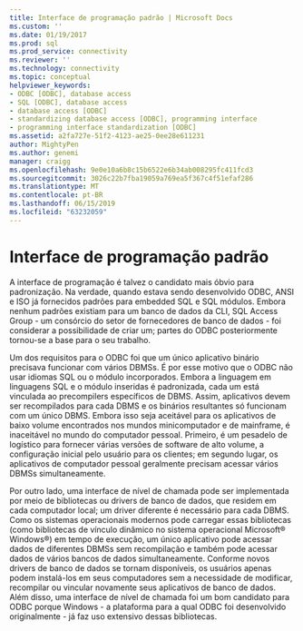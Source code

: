 ```yaml
---
title: Interface de programação padrão | Microsoft Docs
ms.custom: ''
ms.date: 01/19/2017
ms.prod: sql
ms.prod_service: connectivity
ms.reviewer: ''
ms.technology: connectivity
ms.topic: conceptual
helpviewer_keywords:
- ODBC [ODBC], database access
- SQL [ODBC], database access
- database access [ODBC]
- standardizing database access [ODBC], programming interface
- programming interface standardization [ODBC]
ms.assetid: a2fa727e-51f2-4123-ae25-0ee28e611231
author: MightyPen
ms.author: genemi
manager: craigg
ms.openlocfilehash: 9e0e10a6b8c15b6522e6b34ab008295fc411fcd3
ms.sourcegitcommit: 3026c22b7fba19059a769ea5f367c4f51efaf286
ms.translationtype: MT
ms.contentlocale: pt-BR
ms.lasthandoff: 06/15/2019
ms.locfileid: "63232059"
---
```

# <a name="standard-programming-interface"></a>Interface de programação padrão
A interface de programação é talvez o candidato mais óbvio para padronização. Na verdade, quando estava sendo desenvolvido ODBC, ANSI e ISO já fornecidos padrões para embedded SQL e SQL módulos. Embora nenhum padrões existiam para um banco de dados da CLI, SQL Access Group - um consórcio do setor de fornecedores de banco de dados - foi considerar a possibilidade de criar um; partes do ODBC posteriormente tornou-se a base para o seu trabalho.  
  
 Um dos requisitos para o ODBC foi que um único aplicativo binário precisava funcionar com vários DBMSs. É por esse motivo que o ODBC não usar idiomas SQL ou o módulo incorporados. Embora a linguagem em linguagens SQL e o módulo inseridas é padronizada, cada um está vinculada ao precompilers específicos de DBMS. Assim, aplicativos devem ser recompilados para cada DBMS e os binários resultantes só funcionam com um único DBMS. Embora isso seja aceitável para os aplicativos de baixo volume encontrados nos mundos minicomputador e de mainframe, é inaceitável no mundo do computador pessoal. Primeiro, é um pesadelo de logístico para fornecer várias versões de software de alto volume, a configuração inicial pelo usuário para os clientes; em segundo lugar, os aplicativos de computador pessoal geralmente precisam acessar vários DBMSs simultaneamente.  
  
 Por outro lado, uma interface de nível de chamada pode ser implementada por meio de bibliotecas ou drivers de banco de dados, que residem em cada computador local; um driver diferente é necessário para cada DBMS. Como os sistemas operacionais modernos pode carregar essas bibliotecas (como bibliotecas de vínculo dinâmico no sistema operacional Microsoft® Windows®) em tempo de execução, um único aplicativo pode acessar dados de diferentes DBMSs sem recompilação e também pode acessar dados de vários bancos de dados simultaneamente. Conforme novos drivers de banco de dados se tornam disponíveis, os usuários apenas podem instalá-los em seus computadores sem a necessidade de modificar, recompilar ou vincular novamente seus aplicativos de banco de dados. Além disso, uma interface de nível de chamada foi um bom candidato para ODBC porque Windows - a plataforma para a qual ODBC foi desenvolvido originalmente - já faz uso extensivo dessas bibliotecas.
